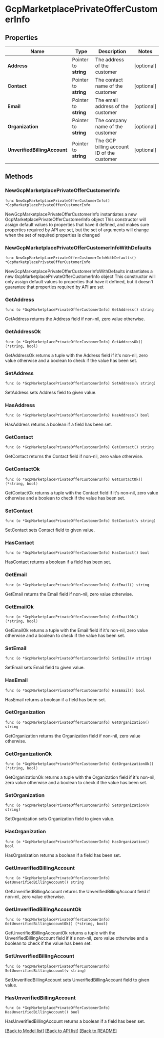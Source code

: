 # GcpMarketplacePrivateOfferCustomerInfo

## Properties

Name | Type | Description | Notes
------------ | ------------- | ------------- | -------------
**Address** | Pointer to **string** | The address of the customer | [optional] 
**Contact** | Pointer to **string** | The contact name of the customer | [optional] 
**Email** | Pointer to **string** | The email address of the customer | [optional] 
**Organization** | Pointer to **string** | The company name of the customer | [optional] 
**UnverifiedBillingAccount** | Pointer to **string** | The GCP billing account ID of the customer | [optional] 

## Methods

### NewGcpMarketplacePrivateOfferCustomerInfo

`func NewGcpMarketplacePrivateOfferCustomerInfo() *GcpMarketplacePrivateOfferCustomerInfo`

NewGcpMarketplacePrivateOfferCustomerInfo instantiates a new GcpMarketplacePrivateOfferCustomerInfo object
This constructor will assign default values to properties that have it defined,
and makes sure properties required by API are set, but the set of arguments
will change when the set of required properties is changed

### NewGcpMarketplacePrivateOfferCustomerInfoWithDefaults

`func NewGcpMarketplacePrivateOfferCustomerInfoWithDefaults() *GcpMarketplacePrivateOfferCustomerInfo`

NewGcpMarketplacePrivateOfferCustomerInfoWithDefaults instantiates a new GcpMarketplacePrivateOfferCustomerInfo object
This constructor will only assign default values to properties that have it defined,
but it doesn't guarantee that properties required by API are set

### GetAddress

`func (o *GcpMarketplacePrivateOfferCustomerInfo) GetAddress() string`

GetAddress returns the Address field if non-nil, zero value otherwise.

### GetAddressOk

`func (o *GcpMarketplacePrivateOfferCustomerInfo) GetAddressOk() (*string, bool)`

GetAddressOk returns a tuple with the Address field if it's non-nil, zero value otherwise
and a boolean to check if the value has been set.

### SetAddress

`func (o *GcpMarketplacePrivateOfferCustomerInfo) SetAddress(v string)`

SetAddress sets Address field to given value.

### HasAddress

`func (o *GcpMarketplacePrivateOfferCustomerInfo) HasAddress() bool`

HasAddress returns a boolean if a field has been set.

### GetContact

`func (o *GcpMarketplacePrivateOfferCustomerInfo) GetContact() string`

GetContact returns the Contact field if non-nil, zero value otherwise.

### GetContactOk

`func (o *GcpMarketplacePrivateOfferCustomerInfo) GetContactOk() (*string, bool)`

GetContactOk returns a tuple with the Contact field if it's non-nil, zero value otherwise
and a boolean to check if the value has been set.

### SetContact

`func (o *GcpMarketplacePrivateOfferCustomerInfo) SetContact(v string)`

SetContact sets Contact field to given value.

### HasContact

`func (o *GcpMarketplacePrivateOfferCustomerInfo) HasContact() bool`

HasContact returns a boolean if a field has been set.

### GetEmail

`func (o *GcpMarketplacePrivateOfferCustomerInfo) GetEmail() string`

GetEmail returns the Email field if non-nil, zero value otherwise.

### GetEmailOk

`func (o *GcpMarketplacePrivateOfferCustomerInfo) GetEmailOk() (*string, bool)`

GetEmailOk returns a tuple with the Email field if it's non-nil, zero value otherwise
and a boolean to check if the value has been set.

### SetEmail

`func (o *GcpMarketplacePrivateOfferCustomerInfo) SetEmail(v string)`

SetEmail sets Email field to given value.

### HasEmail

`func (o *GcpMarketplacePrivateOfferCustomerInfo) HasEmail() bool`

HasEmail returns a boolean if a field has been set.

### GetOrganization

`func (o *GcpMarketplacePrivateOfferCustomerInfo) GetOrganization() string`

GetOrganization returns the Organization field if non-nil, zero value otherwise.

### GetOrganizationOk

`func (o *GcpMarketplacePrivateOfferCustomerInfo) GetOrganizationOk() (*string, bool)`

GetOrganizationOk returns a tuple with the Organization field if it's non-nil, zero value otherwise
and a boolean to check if the value has been set.

### SetOrganization

`func (o *GcpMarketplacePrivateOfferCustomerInfo) SetOrganization(v string)`

SetOrganization sets Organization field to given value.

### HasOrganization

`func (o *GcpMarketplacePrivateOfferCustomerInfo) HasOrganization() bool`

HasOrganization returns a boolean if a field has been set.

### GetUnverifiedBillingAccount

`func (o *GcpMarketplacePrivateOfferCustomerInfo) GetUnverifiedBillingAccount() string`

GetUnverifiedBillingAccount returns the UnverifiedBillingAccount field if non-nil, zero value otherwise.

### GetUnverifiedBillingAccountOk

`func (o *GcpMarketplacePrivateOfferCustomerInfo) GetUnverifiedBillingAccountOk() (*string, bool)`

GetUnverifiedBillingAccountOk returns a tuple with the UnverifiedBillingAccount field if it's non-nil, zero value otherwise
and a boolean to check if the value has been set.

### SetUnverifiedBillingAccount

`func (o *GcpMarketplacePrivateOfferCustomerInfo) SetUnverifiedBillingAccount(v string)`

SetUnverifiedBillingAccount sets UnverifiedBillingAccount field to given value.

### HasUnverifiedBillingAccount

`func (o *GcpMarketplacePrivateOfferCustomerInfo) HasUnverifiedBillingAccount() bool`

HasUnverifiedBillingAccount returns a boolean if a field has been set.


[[Back to Model list]](../README.md#documentation-for-models) [[Back to API list]](../README.md#documentation-for-api-endpoints) [[Back to README]](../README.md)


